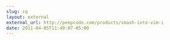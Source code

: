 ```yaml
---
slug: cq
layout: external
external_url: http://peepcode.com/products/smash-into-vim-i
date: 2011-04-05T11:49:07-05:00
---
```

